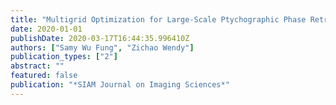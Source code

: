 ```yaml
---
title: "Multigrid Optimization for Large-Scale Ptychographic Phase Retrieval"
date: 2020-01-01
publishDate: 2020-03-17T16:44:35.996410Z
authors: ["Samy Wu Fung", "Zichao Wendy"]
publication_types: ["2"]
abstract: ""
featured: false
publication: "*SIAM Journal on Imaging Sciences*"
---
```


